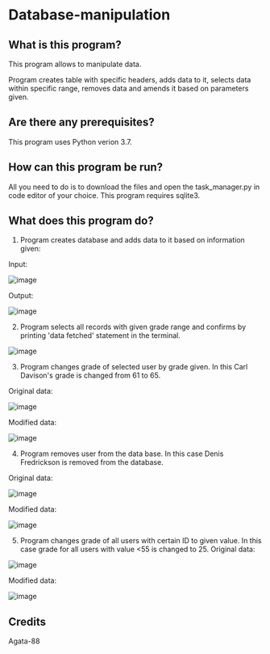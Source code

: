 # Database-manipulation

## What is this program?

This program allows to manipulate data.

Program creates table with specific headers, adds data to it, selects data within specific range, removes data and amends it based on parameters given.

## Are there any prerequisites?

This program uses Python verion 3.7.

## How can this program be run?

All you need to do is to download the files and open the task_manager.py in code editor of your choice.
This program requires sqlite3.

## What does this program do?

1. Program creates database and adds data to it based on information given:

Input:

![image](https://user-images.githubusercontent.com/118485184/234413219-3007792a-5968-48cf-89df-134cb6252261.png)

Output:

![image](https://user-images.githubusercontent.com/118485184/234412513-bc2136c6-427b-4d35-a158-de26c3b19419.png)


2. Program selects all records with given grade range and confirms by printing 'data fetched' statement in the terminal.

![image](https://user-images.githubusercontent.com/118485184/234413854-0cffc945-3967-4185-90eb-f5fc6f63a26e.png)

3. Program changes grade of selected user by grade given. In this Carl Davison's grade is changed from 61 to 65.

Original data:

![image](https://user-images.githubusercontent.com/118485184/234412513-bc2136c6-427b-4d35-a158-de26c3b19419.png)

Modified data:

![image](https://user-images.githubusercontent.com/118485184/234414617-be956fa1-5d94-42a5-b128-4d65b0a0623e.png)

4. Program removes user from the data base. In this case Denis Fredrickson is removed from the database.

Original data:

![image](https://user-images.githubusercontent.com/118485184/234412513-bc2136c6-427b-4d35-a158-de26c3b19419.png)

Modified data:

![image](https://user-images.githubusercontent.com/118485184/234415009-cf8fb15f-d7f1-491c-8920-ec82ae6b7e22.png)

5. Program changes grade of all users with certain ID to given value. In this case grade for all users with value <55 is changed to 25.
Original data:

![image](https://user-images.githubusercontent.com/118485184/234412513-bc2136c6-427b-4d35-a158-de26c3b19419.png)

Modified data:

![image](https://user-images.githubusercontent.com/118485184/234415496-5f24a3e0-0dd3-4b95-a88a-5e0bfde13ccd.png)



## Credits
Agata-88

